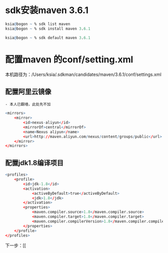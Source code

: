 # sdk安装maven 3.6.1

```r
ksia@bogon ~ % sdk list maven
ksia@bogon ~ % sdk install maven 3.6.1

ksia@bogon ~ % sdk default maven 3.6.1

```

# 配置maven 的conf/setting.xml

本机路径为：/Users/ksia/.sdkman/candidates/maven/3.6.1/conf/settings.xml
## 配置阿里云镜像
	- 本人已翻墙，此处先不加
``` r
<mirrors>
	<mirror>
		<id>nexus-aliyun</id>
		<mirrorOf>central</mirrorOf>
		<name>Nexus aliyun</name>
		<url>http://maven.aliyun.com/nexus/content/groups/public</url>
	</mirror>
</mirrors>

```

## 配置jdk1.8编译项目
```r
<profiles>
	<profile>
		<id>jdk-1.8</id>
		<activation>
			<activeByDefault>true</activeByDefault>
			<jdk>1.8</jdk>
		</activation>
		<properties>
			<maven.compiler.source>1.8</maven.compiler.source>
			<maven.compiler.target>1.8</maven.compiler.target>
			<maven.compiler.compilerVersion>1.8</maven.compiler.compilerVersion>
		</properties>
	</profile>
</profiles>
```

下一步：[[